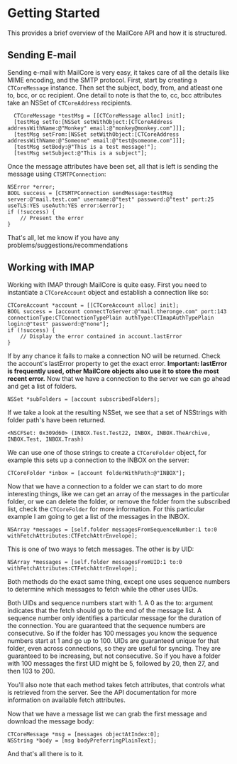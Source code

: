 # Getting Started

This provides a brief overview of the MailCore API and how it is structured.

## Sending E-mail

Sending e-mail with MailCore is very easy, it takes care of all the details like MIME encoding, and the SMTP protocol. First, start by creating a `CTCoreMessage` instance. Then set the subject, body, from, and atleast one to, bcc, or cc recipient. One detail to note is that the to, cc, bcc attributes take an NSSet of `CTCoreAddress` recipients.
  
      CTCoreMessage *testMsg = [[CTCoreMessage alloc] init];
      [testMsg setTo:[NSSet setWithObject:[CTCoreAddress addressWithName:@"Monkey" email:@"monkey@monkey.com"]]];
      [testMsg setFrom:[NSSet setWithObject:[CTCoreAddress addressWithName:@"Someone" email:@"test@someone.com"]]];
      [testMsg setBody:@"This is a test message!"];
      [testMsg setSubject:@"This is a subject"];

  
Once the message attributes have been set, all that is left is sending the message using `CTSMTPConnection`:
    
    NSError *error;
    BOOL success = [CTSMTPConnection sendMessage:testMsg server:@"mail.test.com" username:@"test" password:@"test" port:25 useTLS:YES useAuth:YES error:&error];
    if (!success) {
        // Present the error
    }

That's all, let me know if you have any problems/suggestions/recommendations

## Working with IMAP

Working with IMAP through MailCore is quite easy. First you need to instantiate a `CTCoreAccount` object and establish a connection like so:

    CTCoreAccount *account = [[CTCoreAccount alloc] init];
    BOOL success = [account connectToServer:@"mail.theronge.com" port:143 connectionType:CTConnectionTypePlain authType:CTImapAuthTypePlain login:@"test" password:@"none"];
    if (!success) {
        // Display the error contained in account.lastError
    }

If by any chance it fails to make a connection NO will be returned. Check the account's lastError property to get the exact error. **Important: lastError is frequently used, other MailCore objects also use it to store the most recent error.** Now that we have a connection to the server we can go ahead and get a list of folders.

    NSSet *subFolders = [account subscribedFolders];

If we take a look at the resulting NSSet, we see that a set of NSStrings with folder path's have been returned.

    <NSCFSet: 0x309d60> (INBOX.Test.Test22, INBOX, INBOX.TheArchive, INBOX.Test, INBOX.Trash)

We can use one of those strings to create a `CTCoreFolder` object, for example this sets up a connection to the INBOX on the server:

    CTCoreFolder *inbox = [account folderWithPath:@"INBOX"];

Now that we have a connection to a folder we can start to do more interesting things, like we can get an array of the messages in the particular folder, or we can delete the folder, or remove the folder from the subscribed list, check the `CTCoreFolder` for more information. For this particular example I am going to get a list of the messages in the INBOX.

    NSArray *messages = [self.folder messagesFromSequenceNumber:1 to:0 withFetchAttributes:CTFetchAttrEnvelope];

This is one of two ways to fetch messages. The other is by UID:

    NSArray *messages = [self.folder messagesFromUID:1 to:0 withFetchAttributes:CTFetchAttrEnvelope];
    
Both methods do the exact same thing, except one uses sequence numbers to determine which messages to fetch while the other uses UIDs.
    
Both UIDs and sequence numbers start with 1. A 0 as the to: argument indicates that the fetch should go to the end of the message list. A sequence number only identifies a particular message for the duration of the connection. You are  guaranteed that the sequence numbers are consecutive. So if the folder has 100 messages you know the sequence numbers start at 1 and go up to 100. UIDs are guaranteed unique for that folder, even across connections, so they are useful for syncing. They are guaranteed to be increasing, but not consecutive. So if you have a folder with 100 messages the first UID might be 5, followed by 20, then 27, and then 103 to 200.

You'll also note that each method takes fetch attributes, that controls what is retrieved from the server. See the API documentation for more information on available fetch attributes.

Now that we have a message list we can grab the first message and download the message body:

    CTCoreMessage *msg = [messages objectAtIndex:0];
    NSString *body = [msg bodyPreferringPlainText];
    
And that's all there is to it.

